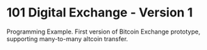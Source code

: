 # 101 Digital Exchange - Version 1 #


Programming Example.  First version of Bitcoin Exchange prototype, supporting many-to-many altcoin transfer.
